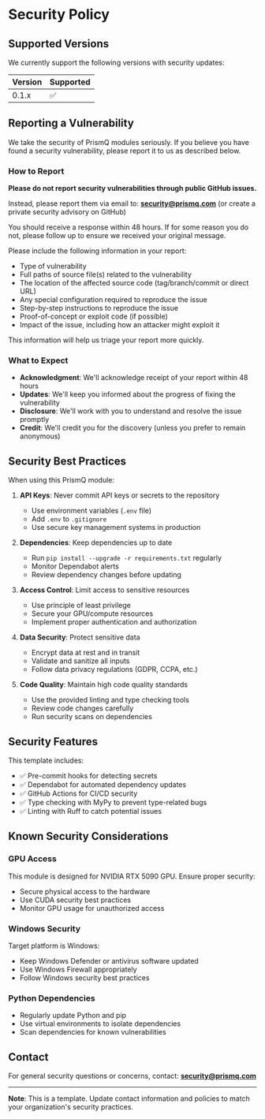 # Security Policy

## Supported Versions

We currently support the following versions with security updates:

| Version | Supported          |
| ------- | ------------------ |
| 0.1.x   | :white_check_mark: |

## Reporting a Vulnerability

We take the security of PrismQ modules seriously. If you believe you have found a security vulnerability, please report it to us as described below.

### How to Report

**Please do not report security vulnerabilities through public GitHub issues.**

Instead, please report them via email to: **security@prismq.com** (or create a private security advisory on GitHub)

You should receive a response within 48 hours. If for some reason you do not, please follow up to ensure we received your original message.

Please include the following information in your report:

- Type of vulnerability
- Full paths of source file(s) related to the vulnerability
- The location of the affected source code (tag/branch/commit or direct URL)
- Any special configuration required to reproduce the issue
- Step-by-step instructions to reproduce the issue
- Proof-of-concept or exploit code (if possible)
- Impact of the issue, including how an attacker might exploit it

This information will help us triage your report more quickly.

### What to Expect

- **Acknowledgment**: We'll acknowledge receipt of your report within 48 hours
- **Updates**: We'll keep you informed about the progress of fixing the vulnerability
- **Disclosure**: We'll work with you to understand and resolve the issue promptly
- **Credit**: We'll credit you for the discovery (unless you prefer to remain anonymous)

## Security Best Practices

When using this PrismQ module:

1. **API Keys**: Never commit API keys or secrets to the repository
   - Use environment variables (`.env` file)
   - Add `.env` to `.gitignore`
   - Use secure key management systems in production

2. **Dependencies**: Keep dependencies up to date
   - Run `pip install --upgrade -r requirements.txt` regularly
   - Monitor Dependabot alerts
   - Review dependency changes before updating

3. **Access Control**: Limit access to sensitive resources
   - Use principle of least privilege
   - Secure your GPU/compute resources
   - Implement proper authentication and authorization

4. **Data Security**: Protect sensitive data
   - Encrypt data at rest and in transit
   - Validate and sanitize all inputs
   - Follow data privacy regulations (GDPR, CCPA, etc.)

5. **Code Quality**: Maintain high code quality standards
   - Use the provided linting and type checking tools
   - Review code changes carefully
   - Run security scans on dependencies

## Security Features

This template includes:

- ✅ Pre-commit hooks for detecting secrets
- ✅ Dependabot for automated dependency updates
- ✅ GitHub Actions for CI/CD security
- ✅ Type checking with MyPy to prevent type-related bugs
- ✅ Linting with Ruff to catch potential issues

## Known Security Considerations

### GPU Access
This module is designed for NVIDIA RTX 5090 GPU. Ensure proper security:
- Secure physical access to the hardware
- Use CUDA security best practices
- Monitor GPU usage for unauthorized access

### Windows Security
Target platform is Windows:
- Keep Windows Defender or antivirus software updated
- Use Windows Firewall appropriately
- Follow Windows security best practices

### Python Dependencies
- Regularly update Python and pip
- Use virtual environments to isolate dependencies
- Scan dependencies for known vulnerabilities

## Contact

For general security questions or concerns, contact: **security@prismq.com**

---

**Note**: This is a template. Update contact information and policies to match your organization's security practices.
